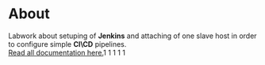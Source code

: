 # About

Labwork about setuping of **Jenkins** and attaching of one slave host in order to configure simple **CI\CD** pipelines.  
[Read all documentation here.](https://gitlab.com/khai-vlasov-y/labwork-jenkins/wikis/home)1
1
1
1
1
